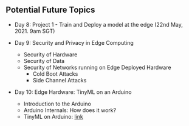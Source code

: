## Potential Future Topics
- Day 8: Project 1 - Train and Deploy a model at the edge (22nd May, 2021. 9am SGT)

- Day 9: Security and Privacy in Edge Computing
  - Security of Hardware
  - Security of Data
  - Security of Networks running on Edge Deployed Hardware
    - Cold Boot Attacks
    - Side Channel Attacks
    
- Day 10: Edge Hardware: TinyML on an Arduino
  - Introduction to the Arduino
  - Arduino Internals: How does it work?
  - TinyML on Arduino: [link](https://twitter.com/ElectromakerIO/status/1341782133656969216?s=20)
